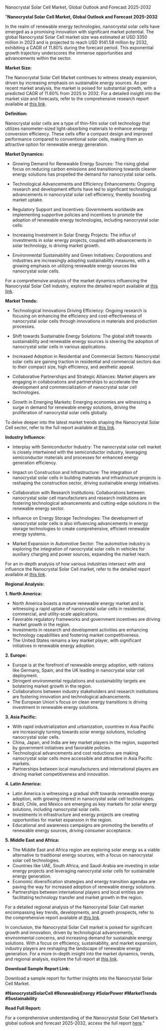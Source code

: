 Nanocrystal Solar Cell Market, Global Outlook and Forecast 2025-2032 

"**Nanocrystal Solar Cell Market, Global Outlook and Forecast 2025-2032**

In the realm of renewable energy technologies, nanocrystal solar cells have emerged as a promising innovation with significant market potential. The global Nanocrystal Solar Cell market size was estimated at USD 3350 million in 2023 and is projected to reach USD 9141.58 million by 2032, exhibiting a CAGR of 11.80% during the forecast period. This exponential growth trajectory underscores the immense opportunities and advancements within the sector.

**Market Size:**

The Nanocrystal Solar Cell Market continues to witness steady expansion, driven by increasing emphasis on sustainable energy sources. As per recent market analysis, the market is poised for substantial growth, with a predicted CAGR of 11.80% from 2025 to 2032. For a detailed insight into the market size and forecasts, refer to the comprehensive research report available at [this link](https://www.statsmarketresearch.com/global-nanocrystal-solar-cell-forecast-2025-2032-164-8028314).

**Definition:**

Nanocrystal solar cells are a type of thin-film solar cell technology that utilizes nanometer-sized light-absorbing materials to enhance energy conversion efficiency. These cells offer a compact design and improved performance compared to conventional solar cells, making them an attractive option for renewable energy generation.

**Market Dynamics:**

- Growing Demand for Renewable Energy Sources:
    The rising global focus on reducing carbon emissions and transitioning towards cleaner energy solutions has propelled the demand for nanocrystal solar cells.
  
- Technological Advancements and Efficiency Enhancements:
    Ongoing research and development efforts have led to significant technological advancements in nanocrystal solar cell efficiency, thereby boosting market uptake.
  
- Regulatory Support and Incentives:
    Governments worldwide are implementing supportive policies and incentives to promote the adoption of renewable energy technologies, including nanocrystal solar cells.

- Increasing Investment in Solar Energy Projects:
    The influx of investments in solar energy projects, coupled with advancements in solar technology, is driving market growth.

- Environmental Sustainability and Green Initiatives:
    Corporations and industries are increasingly adopting sustainability measures, with a growing emphasis on utilizing renewable energy sources like nanocrystal solar cells.

For a comprehensive analysis of the market dynamics influencing the Nanocrystal Solar Cell industry, explore the detailed report available at [this link](https://www.statsmarketresearch.com/global-nanocrystal-solar-cell-forecast-2025-2032-164-8028314).

**Market Trends:**

- Technological Innovations Driving Efficiency:
    Ongoing research is focusing on enhancing the efficiency and cost-effectiveness of nanocrystal solar cells through innovations in materials and production processes.

- Shift towards Sustainable Energy Solutions:
    The global shift towards sustainability and renewable energy sources is steering the adoption of nanocrystal solar cells in various applications.

- Increased Adoption in Residential and Commercial Sectors:
    Nanocrystal solar cells are gaining traction in residential and commercial sectors due to their compact size, high efficiency, and aesthetic appeal.

- Collaborative Partnerships and Strategic Alliances:
    Market players are engaging in collaborations and partnerships to accelerate the development and commercialization of nanocrystal solar cell technologies.

- Growth in Emerging Markets:
    Emerging economies are witnessing a surge in demand for renewable energy solutions, driving the proliferation of nanocrystal solar cells globally. 

To delve deeper into the latest market trends shaping the Nanocrystal Solar Cell sector, refer to the full report available at [this link](https://www.statsmarketresearch.com/global-nanocrystal-solar-cell-forecast-2025-2032-164-8028314).

**Industry Influence:**

- Interplay with Semiconductor Industry:
    The nanocrystal solar cell market is closely intertwined with the semiconductor industry, leveraging semiconductor materials and processes for enhanced energy generation efficiency.

- Impact on Construction and Infrastructure:
    The integration of nanocrystal solar cells in building materials and infrastructure projects is reshaping the construction sector, driving sustainable energy initiatives.

- Collaboration with Research Institutions:
    Collaborations between nanocrystal solar cell manufacturers and research institutions are fostering technological advancements and cutting-edge solutions in the renewable energy sector.

- Influence on Energy Storage Technologies:
    The development of nanocrystal solar cells is also influencing advancements in energy storage technologies to create comprehensive, efficient renewable energy systems.

- Market Expansion in Automotive Sector:
    The automotive industry is exploring the integration of nanocrystal solar cells in vehicles for auxiliary charging and power sources, expanding the market reach.

For an in-depth analysis of how various industries intersect with and influence the Nanocrystal Solar Cell market, refer to the detailed report available at [this link](https://www.statsmarketresearch.com/global-nanocrystal-solar-cell-forecast-2025-2032-164-8028314).

**Regional Analysis:**

**1. North America:**
- North America boasts a mature renewable energy market and is witnessing a rapid uptake of nanocrystal solar cells in residential, commercial, and utility-scale applications.
- Favorable regulatory frameworks and government incentives are driving market growth in the region.
- Investments in research and development activities are enhancing technology capabilities and fostering market competitiveness.
- The United States remains a key market player, with significant initiatives in renewable energy adoption.

**2. Europe:**
- Europe is at the forefront of renewable energy adoption, with nations like Germany, Spain, and the UK leading in nanocrystal solar cell deployment.
- Stringent environmental regulations and sustainability targets are bolstering market growth in the region.
- Collaborations between industry stakeholders and research institutions are fostering innovation and technological advancements.
- The European Union's focus on clean energy transitions is driving investment in renewable energy solutions.

**3. Asia Pacific:**
- With rapid industrialization and urbanization, countries in Asia Pacific are increasingly turning towards solar energy solutions, including nanocrystal solar cells.
- China, Japan, and India are key market players in the region, supported by government initiatives and favorable policies.
- Technological advancements and cost reductions are making nanocrystal solar cells more accessible and attractive in Asia Pacific markets.
- Partnerships between local manufacturers and international players are driving market competitiveness and innovation.

**4. Latin America:**
- Latin America is witnessing a gradual shift towards renewable energy adoption, with growing interest in nanocrystal solar cell technologies.
- Brazil, Chile, and Mexico are emerging as key markets for solar energy solutions, including nanocrystal solar cells.
- Investments in infrastructure and energy projects are creating opportunities for market expansion in the region.
- Educational and awareness campaigns are promoting the benefits of renewable energy sources, driving consumer acceptance.

**5. Middle East and Africa:**
- The Middle East and Africa region are exploring solar energy as a viable alternative to traditional energy sources, with a focus on nanocrystal solar cell technologies.
- Countries like UAE, South Africa, and Saudi Arabia are investing in solar energy projects and leveraging nanocrystal solar cells for sustainable energy generation.
- Economic diversification strategies and energy transition agendas are paving the way for increased adoption of renewable energy solutions.
- Partnerships between international players and local entities are facilitating technology transfer and market growth in the region.

For a detailed regional analysis of the Nanocrystal Solar Cell market encompassing key trends, developments, and growth prospects, refer to the comprehensive report available at [this link](https://www.statsmarketresearch.com/global-nanocrystal-solar-cell-forecast-2025-2032-164-8028314).

In conclusion, the Nanocrystal Solar Cell market is poised for significant growth and innovation, driven by technological advancements, environmental concerns, and increasing demand for sustainable energy solutions. With a focus on efficiency, sustainability, and market expansion, industry players are reshaping the landscape of renewable energy generation. For a more in-depth insight into the market dynamics, trends, and regional analysis, explore the full report at [this link](https://www.statsmarketresearch.com/global-nanocrystal-solar-cell-forecast-2025-2032-164-8028314).

**Download Sample Report Link:**

Download a sample report for further insights into the Nanocrystal Solar Cell Market.

**#NanocrystalSolarCell #RenewableEnergy #SolarPower #MarketTrends #Sustainability**

**Read Full Report:**

For a comprehensive understanding of the Nanocrystal Solar Cell Market's global outlook and forecast 2025-2032, access the full report [here](https://www.statsmarketresearch.com/global-nanocrystal-solar-cell-forecast-2025-2032-164-8028314)."
